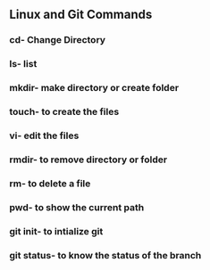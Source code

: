 ## Linux and Git Commands

### cd- Change Directory
### ls- list
### mkdir- make directory or create folder
### touch- to create the files
### vi- edit the files
### rmdir- to remove directory or folder
### rm- to delete a file
### pwd- to show the current path 
### git init- to intialize git
### git status- to know the status of the branch
